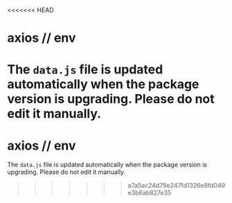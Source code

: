 <<<<<<< HEAD
# axios // env

The `data.js` file is updated automatically when the package version is upgrading. Please do not edit it manually.
=======
# axios // env

The `data.js` file is updated automatically when the package version is upgrading. Please do not edit it manually.
>>>>>>> a7a5ac24d79e247fd1326e8fd049e3b6ab827e35
